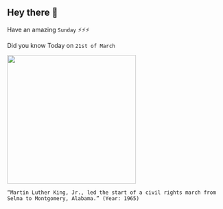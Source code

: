 ## Hey there 👋
Have an amazing `Sunday` ⚡⚡⚡

Did you know Today on `21st of March`
 
 [<img src="https://www.aclualabama.org/sites/default/files/styles/featured_image_mobile_480x319/public/field_image/we_march_with_selma_cph.3c35695.jpg?itok=HsBOJ5sL" width="300" />](https://kinginstitute.stanford.edu/encyclopedia/selma-montgomery-march) 
 ```
“Martin Luther King, Jr., led the start of a civil rights march from Selma to Montgomery, Alabama.” (Year: 1965)
```
